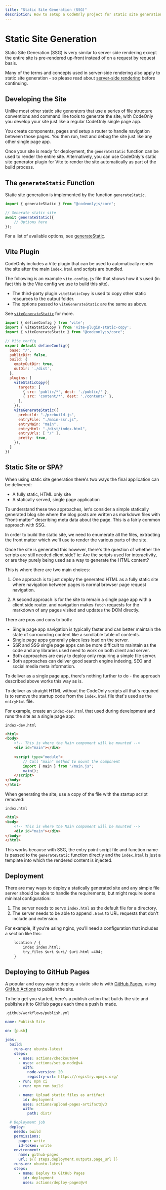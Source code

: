 ```yaml
---
title: "Static Site Generation (SSG)"
description: How to setup a CodeOnly project for static site generation (SSG)
---
```


# Static Site Generation

Static Site Generation (SSG) is very similar to server side rendering
except the entire site is pre-rendered up-front instead of on a request
by request basis.

Many of the terms and concepts used in server-side rendering also apply
to static site generation - so please read about 
[server-side rendering](renderSSR) before continuing.



## Developing the Site

Unlike most other static site generators that use a series of file 
structure conventions and command line tools to generate the site, 
with CodeOnly you develop your site just like a regular CodeOnly 
single page app.

You create components, pages and setup
a router to handle navigation between those pages.  You then run, 
test and debug the site just like any other single page app.

Once your site is ready for deployment, the `generateStatic` function
can be used to render the entire site.  Alternatively, you can 
use CodeOnly's static site generator plugin for Vite to render the site 
automatically as part of the build process.



## The `generateStatic` Function

Static site generation is implemented by the function `generateStatic`.

```js
import { generateStatic } from "@codeonlyjs/core";

// Generate static site
await generateStatic({
    // Options here
});
```

For a list of available options, see [generateStatic](apiRendering#generateStatic).

## Vite Plugin

CodeOnly includes a Vite plugin that can be used to automatically render the site
after the main `index.html` and scripts are bundled.

The following is an example `vite.config.js` file that shows how it's used (in
fact this is the Vite config we use to build this site).  

* The third-party plugin `viteStaticCopy` is used to copy other static 
  resources to the output folder.
* The options passed to `viteGenerateStatic` are the same as above.

See [`viteGenerateStatic`](apiRendering#viteGenerateStatic) for more.

```js
import { defineConfig } from 'vite';
import { viteStaticCopy } from 'vite-plugin-static-copy';
import { viteGenerateStatic } from "@codeonlyjs/core";

// Vite config
export default defineConfig({
  base: "/",
  publicDir: false,
  build: {
    emptyOutDir: true,
    outDir: './dist',
  },
  plugins: [
    viteStaticCopy({
      targets: [
        { src: 'public/*', dest: './public/' },
        { src: 'content/*', dest: './content/' },
      ],
    }),
    viteGenerateStatic({
      prebuild: "./prebuild.js",
      entryFile: "./main-ssr.js",
      entryMain: "main",
      entryHtml: "./dist/index.html",
      entryUrls: [ "/" ],
      pretty: true,
    }),
  ]
})
```


## Static Site or SPA?

When using static site generation there's two ways the final
application can be delivered:

* A fully static, HTML only site
* A statically served, single page application

To understand these two approaches, let's consider a simple
statically generated blog site where the blog posts are
written as markdown files with "front-matter" describing
meta data about the page.  This is a fairly common approach
with SSG.

In order to build the static site, we need to enumerate all the
files, extracting the front matter which we'll use to render
the various parts of the site.

Once the site is generated this however, there's the question of 
whether the scripts are still needed client side?  ie: Are the 
scripts used for interactivity, or are they purely being used
as a way to generate the HTML content?

This is where there are two main choices:

1. One approach is to just deploy the generated HTML as a fully static
   site where navigation between pages is normal browser page request
   navigation.

2. A second approach is for the site to remain a single page app with a
   client side router. and navigation makes `fetch` requests for the markdown 
   of any pages visited and updates the DOM directly.

There are pros and cons to both:

* Single page app navigation is typically faster and can better maintain
  the state of surrounding content like a scrollable table of contents.
* Single page apps generally place less load on the server.
* SSR and SSG single page apps can be more difficult to maintain as the
  code and any libraries used need to work on both client and server.
* Both approaches are easy to deploy only requiring a simple file server.
* Both approaches can deliver good search engine indexing, SEO and social
  media meta information.
  
To deliver as a single page app, there's nothing further to do - the approach
described above works this way as is.

To deliver as straight HTML without the CodeOnly scripts all that's required
is to remove the startup code from the `index.html` file that's used as the
`entryHtml` file.

For example, create an `index-dev.html` that used during development and 
runs the site as a single page app:

`index-dev.html`

```html
<html>
<body>
    <!-- This is where the Main component will be mounted --> 
    <div id="main"></div>
    
    <script type="module">  
        // Call "main" method to mount the component
        import { main } from "/main.js";
        main();
    </script>
</body>
</html>
```

When generating the site, use a copy of the file with the startup
script removed:

`index.html`

```html
<html>
<body>
    <!-- This is where the Main component will be mounted --> 
    <div id="main"></div>
</body>
</html>
```

This works because with SSG, the entry point script file and function
name is passed to the `generateStatic` function directly and the 
`index.html` is just a template into which the rendered content is
injected.


## Deployment

There are may ways to deploy a statically generated site and any
simple file server should be able to handle the requirements, but 
might require some minimal configuration:

1. The server needs to serve `index.html` as the default file
   for a directory.
2. The server needs to be able to append `.html` to URL requests
   that don't include and extension.

For example, if you're using nginx, you'll need a configuration
that includes a section like this:

```txt
    location / {
        index index.html;
        try_files $uri $uri/ $uri.html =404;
    }
```

## Deploying to GitHub Pages

A popular and easy way to deploy a static site is with 
[GitHub Pages](https://docs.github.com/en/pages), using
[GitHub Actions](https://docs.github.com/en/actions) to publish the site.

To help get you started, here's a publish action that builds
the site and publishes it to GitHub pages each time a push is made.

`.github/workflows/publish.yml`

```yaml
name: Publish Site

on: [push]

jobs:
  build:
    runs-on: ubuntu-latest
    steps:
      - uses: actions/checkout@v4
      - uses: actions/setup-node@v4
        with:
          node-version: 20
          registry-url: https://registry.npmjs.org/
      - run: npm ci
      - run: npm run build

      - name: Upload static files as artifact
        id: deployment
        uses: actions/upload-pages-artifact@v3
        with:
          path: dist/

  # Deployment job
  deploy:
    needs: build
    permissions:
      pages: write
      id-token: write 
    environment:
      name: github-pages
      url: ${{ steps.deployment.outputs.page_url }}
    runs-on: ubuntu-latest
    steps:
      - name: Deploy to GitHub Pages
        id: deployment
        uses: actions/deploy-pages@v4
```